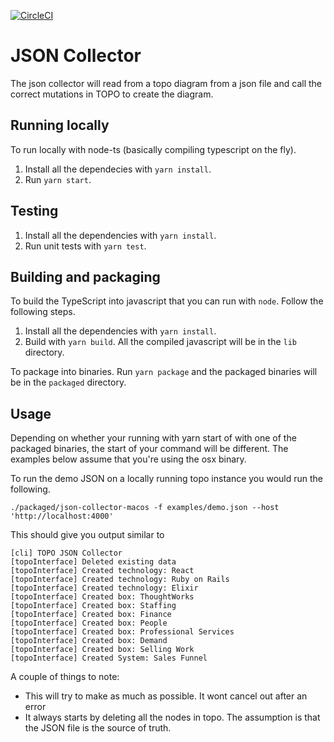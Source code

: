 [![CircleCI](https://circleci.com/gh/architecture-topography/json-collector/tree/master.svg?style=svg)](https://circleci.com/gh/architecture-topography/json-collector/tree/master)
# JSON Collector

The json collector will read from a topo diagram from a json file and call the
correct mutations in TOPO to create the diagram.

## Running locally
To run locally with node-ts (basically compiling typescript on the fly).

1. Install all the dependecies with `yarn install`.
1. Run `yarn start`.

## Testing

1. Install all the dependencies with `yarn install`.
1. Run unit tests with `yarn test`.

## Building and packaging

To build the TypeScript into javascript that you can run with `node`. Follow the following steps.

1. Install all the dependencies with `yarn install`.
1. Build with `yarn build`. All the compiled javascript will be in the `lib` directory.

To package into binaries. Run `yarn package` and the packaged binaries will be in the `packaged` directory.

## Usage
Depending on whether your running with yarn start of with one of the packaged binaries, the start of your command will be different. The examples below assume that you're using the osx binary.

To run the demo JSON on a locally running topo instance you would run the following. 

```
./packaged/json-collector-macos -f examples/demo.json --host 'http://localhost:4000'
```

This should give you output similar to

```
[cli] TOPO JSON Collector
[topoInterface] Deleted existing data
[topoInterface] Created technology: React
[topoInterface] Created technology: Ruby on Rails
[topoInterface] Created technology: Elixir
[topoInterface] Created box: ThoughtWorks
[topoInterface] Created box: Staffing
[topoInterface] Created box: Finance
[topoInterface] Created box: People
[topoInterface] Created box: Professional Services
[topoInterface] Created box: Demand
[topoInterface] Created box: Selling Work
[topoInterface] Created System: Sales Funnel
```

A couple of things to note:

* This will try to make as much as possible. It wont cancel out after an error
* It always starts by deleting all the nodes in topo. The assumption is that the JSON file is the source of truth.
